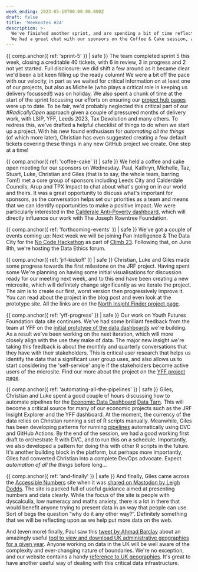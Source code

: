 ```yaml
---
week_ending: 2023-05-19T00:00:00.000Z
draft: false
title: 'Weeknotes #24'
description: >-
  We've finished another sprint, and are spending a bit of time reflecting on and sharing the work we've done.
  We had a great chat with our sponsors on the Coffee & Cake session, and are making good progress on the JRF and YFF projects
---
```


{{ comp.anchor({ ref: 'sprint-5' }) | safe }}
The team completed sprint 5 this week, closing a creditable 40 tickets, with 6 in review, 3 in progress and 2 not yet started.
Full disclosure: we did shift a few around as it became clear we'd been a bit keen filling up the ready column!
We were a bit off the pace with our velocity, in part as we waited for critical information on at least one of our projects, but also as Michelle (who plays a critical role in keeping us delivery focussed!) was on holiday.
We also spent a chunk of time at the start of the sprint focussing our efforts on ensuring our [project hub pages](https://open-innovations.org/projects/) were up to date.
To be fair, we'd probably neglected this critical part of our _#RadicallyOpen_ approach given a couple of pressured months of delivery work, with LSIP, YFF, Leeds 2023, Tax Devolution and many others.
To redress this, we've drafted a helpful checklist of things to do when we start up a project.
With his new found enthusiasm for _automating all the things_ (of which more later), Christian has even suggested creating a few default tickets covering these things in any new GitHub project we create.
One step at a time!

{{ comp.anchor({ ref: 'coffee-cake' }) | safe }}
We held a coffee and cake open meeting for our sponsors on Wednesday.
Paul, Kathryn, Michelle, Taz, Stuart, Luke, Christian and Giles (that is to say, the whole team, barring Tom!) met a core group of sponsors including Leeds City and Calderdale Councils, Arup and TPX Impact to chat about what's going on in our world and theirs.
It was a great opportunity to discuss what's important for sponsors, as the conversation helps set our priorities as a team and means that we can identify opportunities to make a positive impact.
We were particularly interested in the [Calderale Anti-Poverty dashboard](https://dataworks.calderdale.gov.uk/dashboards/anti-poverty/), which will directly influence our work with The Joseph Rowntree Foundation.

{{ comp.anchor({ ref: 'forthcoming-events' }) | safe }}
We've got a couple of events coming up:
Next week we will be joining Pan Intelligence & The Data City for the [No Code Hackathon](https://www.climb23.com/fringe-events#calendar-f44b71c9-fa0e-4cb7-b844-618adba66734-event-lhq89phh) as part of [Climb 23](https://www.climb23.com/).
Following that, on June 8th, we're hosting the Data Ethics forum.

{{ comp.anchor({ ref: 'jrf-kickoff' }) | safe }}
Christian, Luke and Giles made some progress towards the first milestone on the JRF project.
Having spent some 
We're planning on having some initial visualisations for discussion ready for our meeting next week, and to this end have been creating a new microsite, which will definitely change significantly as we iterate the project.
The aim is to create our first, worst version then progressively improve it.
You can read about the project in the blog post and even look at the prototype site.
All the links are on the [North Insight Finder project page](https://open-innovations.org/projects/jrf/north-insight-finder/).

{{ comp.anchor({ ref: 'yff-progress' }) | safe }}
Our work on Youth Futures Foundation data site continues.
We've had some brilliant feedback from the team at YFF on the [initial prototype of the data dashboards](https://data.youthfuturesfoundation.org/home/v2) we're building.
As a result we've been working on the next iteration, which will more closely align with the use they make of data.
The major new insight we're taking this feedback is about the monthly and quarterly conversations that they have with their stakeholders.
This is critical user research that helps us identify the data that a significant user group uses, and also allows us to start considering the 'self-service' angle if the stakeholders become active users of the microsite.
Find our more about the project on the [YFF project page](https://open-innovations.org/projects/youth-futures-foundation/).

{{ comp.anchor({ ref: 'automating-all-the-pipelines' }) | safe }}
Giles, Christian and Luke spent a good couple of hours discussing how to automate pipelines for the [Economic Data Dashboard](https://github.com/economic-analytics/edd) [Data Tarn](https://open-innovations.github.io/platform/components/data-tarn/).
This will become a critical source for many of our economic projects such as the JRF Insight Explorer and the YFF dashboard.
At the moment, the currency of the data relies on Christian running a set of R scripts manually.
Meanwhile, Giles has been developing patterns for running [pipelines](https://open-innovations.github.io/platform/components/pipelines/) automatically using DVC and GitHub Actions.
By the end of the session, we had a good working first draft to orchestrate R with DVC, and to run this on a schedule.
Importantly, we also developed a pattern for doing this with other R scripts in the future.
It's another building block in the platform, but perhaps more importantly, Giles had converted Christian into a complete DevOps advocate.
Expect _automation of all the things_ before long...

{{ comp.anchor({ ref: 'and-finally' }) | safe }}
And finally, Giles came across the [Accessible Numbers](https://accessiblenumbers.com) site when it was [shared on Mastodon by Leigh Dodds](https://mastodon.me.uk/@ldodds/110390090273810342). The site is packed full of useful guidance aimed at presenting numbers and data clearly. While the focus of the site is people with dyscalculia, low numeracy and maths anxiety, there is a lot in there that would benefit anyone trying to present data in an way that people can use. Sort of begs the question “why do it any other way?”. Definitely something that we will be reflecting upon as we help put more data on the web.

And (even more) finally, Paul saw this [tweet by Ahmad Barclay](https://twitter.com/bothness/status/1659212976082276354?t=d1X8NuIhl8TKMb98NUJSaQ&s=19) about an amazingly useful
[tool to view and download UK administrative geographies for a given year](https://onsvisual.github.io/uk-topojson/).
Anyone working on data in the UK will be well aware of the complexity and ever-changing nature of boundaries.
We're no exception, and our website contains a handy [reference to UK geographies](https://open-innovations.org/data/geographies).
It's great to have another useful way of dealing with this critical data infrastructure.